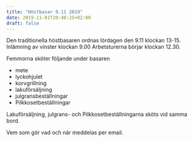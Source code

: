 ```yaml
---
title: "Höstbasar 9.11 2019"
date: 2019-11-01T20:48:25+02:00
draft: false
---
```


Den traditionella höstbasaren ordnas lördagen den 9.11 klockan 13-15. Inlämning av vinster klockan 9.00 Arbetsturerna börjar klockan 12.30.

Femmorna sköter följande under basaren

- mete
- lyckohjulet
- korvgrillning
- lakuförsäljning
- julgransbeställningar
- Pilkkosetbeställningar

Lakuförsäljning, julgrans- och Pilkkosetbeställningarna sköts vid samma bord.

Vem som gör vad och när meddelas per email.
